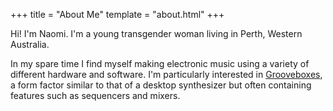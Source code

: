 +++
title = "About Me"
template = "about.html"
+++

Hi! I'm Naomi. I'm a young transgender woman living in Perth, Western Australia. 

In my spare time I find myself making electronic music using a variety of different hardware and software. I'm particularly interested in [Grooveboxes](https://en.wikipedia.org/wiki/Groovebox), a form factor similar to that of a desktop synthesizer but often containing features such as sequencers and mixers.